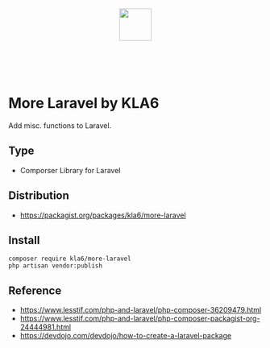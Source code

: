 <p align="center"><br><br><br><br>
<img src="https://logo.kla6.net/download/logo_hori_colr_alon.svg" height="64">
<br><br><br><br><br></p>

# More Laravel by KLA6
Add misc. functions to Laravel.

## Type
- Comporser Library for Laravel

## Distribution
- https://packagist.org/packages/kla6/more-laravel


## Install
```
composer require kla6/more-laravel
php artisan vendor:publish
```

## Reference
- https://www.lesstif.com/php-and-laravel/php-composer-36209479.html
- https://www.lesstif.com/php-and-laravel/php-composer-packagist-org-24444981.html
- https://devdojo.com/devdojo/how-to-create-a-laravel-package
